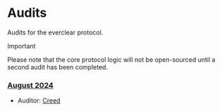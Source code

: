 # Audits

Audits for the everclear protocol.

> [!IMPORTANT]
> Please note that the core protocol logic will not be open-sourced until a second audit has been completed.

### [August 2024](./reports/[CREED]%202024-08%20Everclear%20Chimera%20Mitigations.pdf)

- Auditor: [Creed](https://thecreed.xyz)
